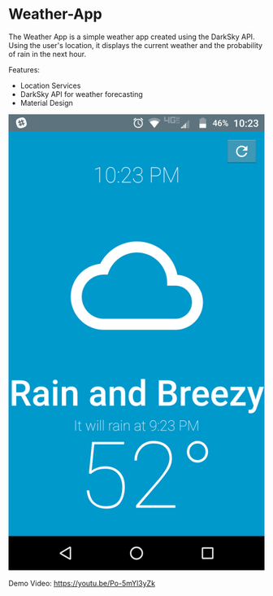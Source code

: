 # Weather-App

The Weather App is a simple weather app created using the DarkSky API. Using the user's location, it displays the current weather and the probability of rain in the next hour.

Features:  
- Location Services 
- DarkSky API for weather forecasting
- Material Design   


![Alt text](/Screenshot_20170406-222328.png?raw=true "Screenshot 1")

Demo Video: https://youtu.be/Po-5mYl3yZk

